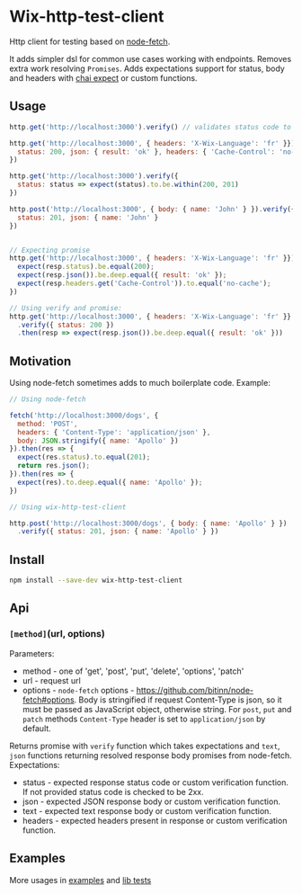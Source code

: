 # Wix-http-test-client

Http client for testing based on [node-fetch](https://github.com/bitinn/node-fetch).

It adds simpler dsl for common use cases working with endpoints. Removes extra work resolving `Promises`.
Adds expectations support for status, body and headers with [chai expect](http://chaijs.com/api/bdd/) or custom functions.

## Usage
```js
http.get('http://localhost:3000').verify() // validates status code to be succesfull 2xx

http.get('http://localhost:3000', { headers: 'X-Wix-Language': 'fr' }}).verify({
  status: 200, json: { result: 'ok' }, headers: { 'Cache-Control': 'no-cache' }
})

http.get('http://localhost:3000').verify({
  status: status => expect(status).to.be.within(200, 201)
})

http.post('http://localhost:3000', { body: { name: 'John' } }).verify({
  status: 201, json: { name: 'John' }
})  


// Expecting promise
http.get('http://localhost:3000', { headers: 'X-Wix-Language': 'fr' }}).then(resp => {
  expect(resp.status).be.equal(200);
  expect(resp.json()).be.deep.equal({ result: 'ok' });
  expect(resp.headers.get('Cache-Control')).to.equal('no-cache');
})

// Using verify and promise:
http.get('http://localhost:3000', { headers: 'X-Wix-Language': 'fr' }}
  .verify({ status: 200 })
  .then(resp => expect(resp.json()).be.deep.equal({ result: 'ok' }))
```

## Motivation
Using node-fetch sometimes adds to much boilerplate code. Example:
```js
// Using node-fetch

fetch('http://localhost:3000/dogs', {
  method: 'POST',
  headers: { 'Content-Type': 'application/json' },
  body: JSON.stringify({ name: 'Apollo' })
}).then(res => {
  expect(res.status).to.equal(201);
  return res.json();
}).then(res => {
  expect(res).to.deep.equal({ name: 'Apollo' });
})

// Using wix-http-test-client

http.post('http://localhost:3000/dogs', { body: { name: 'Apollo' } })
  .verify({ status: 201, json: { name: 'Apollo' } })
```      

## Install

```bash
npm install --save-dev wix-http-test-client
```

## Api

### `[method]`(url, options)

Parameters:
 - method - one of 'get', 'post', 'put', 'delete', 'options', 'patch'
 - url - request url
 - options - `node-fetch` options - https://github.com/bitinn/node-fetch#options. 
 Body is stringified if request Content-Type is json, so it must be passed as JavaScript object, otherwise string.
 For `post`, `put` and `patch` methods `Content-Type` header is set to `application/json` by default.

Returns promise with `verify` function which takes expectations and `text`, `json` functions returning resolved response body promises from node-fetch. Expectations:
 - status - expected response status code or custom verification function. If not provided status code is checked to be 2xx.
 - json - expected JSON response body or custom verification function.
 - text - expected text response body or custom verification function.
 - headers - expected headers present in response or custom verification function.

## Examples
More usages in [examples](https://github.com/wix-private/server-platform-js/blob/master/public/http/wix-http-test-client/test/examples.spec.js) and [lib tests](https://github.com/wix-private/server-platform-js/blob/master/public/http/wix-http-test-client/test/wix-http-test-client.spec.js)
